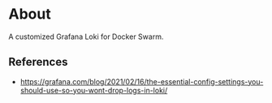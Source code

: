 # About

A customized Grafana Loki for Docker Swarm.

## References

- https://grafana.com/blog/2021/02/16/the-essential-config-settings-you-should-use-so-you-wont-drop-logs-in-loki/
